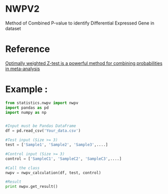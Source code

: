 # NWPV2
Method of Combined P-value to identify Differential Expressed Gene in dataset

# Reference
[Optimally weighted Z-test is a powerful method for combining probabilities in meta-analysis](https://www.ncbi.nlm.nih.gov/pmc/articles/PMC3135688/)

# Example :
```Python
from statistics.nwpv import nwpv
import pandas as pd
import numpy as np


#Input must be Pandas DataFrame
df = pd.read_csv('Your_data.csv')

#Test input (Size >= 3)
test = ['Sample1', 'Sample2', 'Sample3',....]

#Control input (Size >= 3)
control = ['SampleC1', 'SampleC2', 'SampleC3',....]

#Call the class
nwpv = nwpv_calculation(df, test, control)

#Result
print nwpv.get_result()
```
